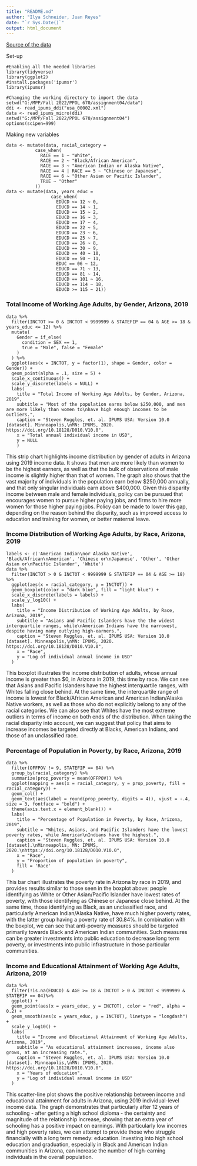 ```yaml
---
title: "README.md"
author: "Ilya Schneider, Juan Reyes"
date: "`r Sys.Date()`"
output: html_document
---
```


[Source of the data](https://usa.ipums.org/usa/index.shtml)

Set-up
```{r}
#Enabling all the needed libraries
library(tidyverse)
library(ggplot2)
#install.packages('ipumsr')
library(ipumsr)

#Changing the working directory to import the data
setwd("G:/MPP/Fall 2022/PPOL 670/assignment04/data")
ddi <- read_ipums_ddi("usa_00002.xml")
data <- read_ipums_micro(ddi)
setwd("G:/MPP/Fall 2022/PPOL 670/assignment04")
options(scipen=999)
```

Making new variables
```{r}
data <- mutate(data, racial_category = 
           case_when(
             RACE == 1 ~ "White",
             RACE == 2 ~ "Black/African American",
             RACE == 3 ~ "American Indian or Alaska Native",
             RACE == 4 | RACE == 5 ~ "Chinese or Japanese",
             RACE == 6 ~ "Other Asian or Pacific Islander",
             TRUE ~ "Other"
           ))
data <- mutate(data, years_educ = 
                 case_when(
                   EDUCD <= 12 ~ 0, 
                   EDUCD == 14 ~ 1, 
                   EDUCD == 15 ~ 2, 
                   EDUCD == 16 ~ 3, 
                   EDUCD == 17 ~ 4, 
                   EDUCD == 22 ~ 5, 
                   EDUCD == 23 ~ 6, 
                   EDUCD == 25 ~ 7, 
                   EDUCD == 26 ~ 8, 
                   EDUCD == 30 ~ 9, 
                   EDUCD == 40 ~ 10, 
                   EDUCD == 50 ~ 11, 
                   EDUC == 06 ~ 12, 
                   EDUCD == 71 ~ 13, 
                   EDUCD == 81 ~ 14, 
                   EDUCD == 101 ~ 16, 
                   EDUCD == 114 ~ 18, 
                   EDUCD >= 115 ~ 21))
```


### Total Income of Working Age Adults, by Gender, Arizona, 2019
```{r}
data %>%
  filter(INCTOT >= 0 & INCTOT < 9999999 & STATEFIP == 04 & AGE >= 18 & years_educ <= 12) %>%
  mutate(
    Gender = if_else(
      condition = SEX == 1,
      true = "Male", false = "Female"
    )
  ) %>%
  ggplot(aes(x = INCTOT, y = factor(1), shape = Gender, color = Gender)) +
  geom_point(alpha = .1, size = 5) +
  scale_x_continuous() +
  scale_y_discrete(labels = NULL) +
  labs(
    title = "Total Income of Working Age Adults, by Gender, Arizona, 2019",
    subtitle = "Most of the population earns below $250,000, and men are more likely than women to\nhave high enough incomes to be outliers.",
    caption = "Steven Ruggles, et. al. IPUMS USA: Version 10.0 [dataset]. Minneapolis,\nMN: IPUMS, 2020. https://doi.org/10.18128/D010.V10.0",
    x = "Total annual individual income in USD",
    y = NULL
    )
```

This strip chart highlights income distribution by gender of adults in Arizona using 2019 income data. It shows that men are more likely than women to be the highest earners, as well as that the bulk of observations of male income is slightly higher than that of women. The graph also shows that the vast majority of individuals in the population earn below $250,000 annually, and that only singular individuals earn above $400,000. Given this disparity income between male and female individuals, policy can be pursued that encourages women to pursue higher paying jobs, and firms to hire more women for those higher paying jobs. Policy can be made to lower this gap, depending on the reason behind the disparity, such as improved access to education and training for women, or better maternal leave.

### Income Distribution of Working Age Adults, by Race, Arizona, 2019
```{r}
labels <- c('American Indian\nor Alaska Native', 'Black/African\nAmerican', 'Chinese or\nJapanese', 'Other', 'Other Asian or\nPacific Islander', 'White')
data %>%
  filter(INCTOT > 0 & INCTOT < 9999999 & STATEFIP == 04 & AGE >= 18) %>%
  ggplot(aes(x = racial_category, y = INCTOT)) +
  geom_boxplot(color = "dark blue", fill = "light blue") +
  scale_x_discrete(labels = labels) +
  scale_y_log10() +
  labs(
    title = "Income Distribution of Working Age Adults, by Race, Arizona, 2019",
    subtitle = "Asians and Pacific Islanders have the the widest interquartile ranges, while\nAmerican Indians have the narrowest, despite having many outlying high-earners.",
    caption = "Steven Ruggles, et. al. IPUMS USA: Version 10.0 [dataset]. Minneapolis,\nMN: IPUMS, 2020. https://doi.org/10.18128/D010.V10.0",
    x = "Race",
    y = "Log of individual annual income in USD"
  )
```

This boxplot illustrates the income distribution of adults, whose annual income is greater than $0, in Arizona in 2019, this time by race. We can see that Asians and Pacific Islanders have the highest interquartile ranges, with Whites falling close behind. At the same time, the interquartile range of income is lowest for Black/African American and American Indian/Alaska Native workers, as well as those who do not explicitly belong to any of the racial categories. We can also see that Whites have the most extreme outliers in terms of income on both ends of the distribution. When taking the racial disparity into account, we can suggest that policy that aims to increase incomes be targeted directly at Blacks, American Indians, and those of an unclassified race.


### Percentage of Population in Poverty, by Race, Arizona, 2019
```{r}
data %>%
  filter(OFFPOV != 9, STATEFIP == 04) %>%
  group_by(racial_category) %>%
  summarize(prop_poverty = mean(OFFPOV)) %>%
  ggplot(mapping = aes(x = racial_category, y = prop_poverty, fill = racial_category)) +
  geom_col() +
  geom_text(aes(label = round(prop_poverty, digits = 4)), vjust = -.4, size = 3, fontface = "bold") +
  theme(axis.text.x = element_blank()) +
  labs(
    title = "Percentage of Population in Poverty, by Race, Arizona, 2019",
    subtitle = "Whites, Asians, and Pacific Islanders have the lowest poverty rates, while American\nIndians have the highest.",
    caption = "Steven Ruggles, et. al. IPUMS USA: Version 10.0 [dataset].\nMinneapolis, MN: IPUMS, 2020.\nhttps://doi.org/10.18128/D010.V10.0",
    x = "Race",
    y = "Proportion of population in poverty",
    fill = 'Race'
  )
```

This bar chart illustrates the poverty rate in Arizona by race in 2019, and provides results similar to those seen in the boxplot above: people identifying as White or Other Asian/Pacific Islander have lowest rates of poverty, with those identifying as Chinese or Japanese close behind. At the same time, those identifying as Black, as an unclassified race, and particularly American Indian/Alaska Native, have much higher poverty rates, with the latter group having a poverty rate of 30.84%. In combination with the boxplot, we can see that anti-poverty measures should be targeted primarily towards Black and American Indian communities. Such measures can be greater investments into public education to decrease long term poverty, or investments into public infrastructure in those particular communities.


### Income and Educational Attainment of Working Age Adults, Arizona, 2019
```{r}
data %>%
  filter(!is.na(EDUCD) & AGE >= 18 & INCTOT > 0 & INCTOT < 9999999 & STATEFIP == 04)%>%
  ggplot() +
  geom_point(aes(x = years_educ, y = INCTOT), color = "red", alpha = 0.2) +
  geom_smooth(aes(x = years_educ, y = INCTOT), linetype = "longdash") +
  scale_y_log10() +
  labs(
    title = "Income and Educational Attainment of Working Age Adults, Arizona, 2019",
    subtitle = "As educational attainment increases, income also grows, at an increasing rate.",
    caption = "Steven Ruggles, et. al. IPUMS USA: Version 10.0 [dataset]. Minneapolis,\nMN: IPUMS, 2020. https://doi.org/10.18128/D010.V10.0",
    x = "Years of education",
    y = "Log of individual annual income in USD"
  )
```

This scatter-line plot shows the positive relationship between income and educational attainment for adults in Arizona, using 2019 individual-level income data. The graph demonstrates that particularly after 12 years of schooling - after getting a high school diploma - the certainty and magnitude of the relationship increase, showing that an extra year of schooling has a positive impact on earnings. With particularly low incomes and high poverty rates, we can attempt to provide those who struggle financially with a long term remedy: education. Investing into high school education and graduation, especially in Black and American Indian communities in Arizona, can increase the number of high-earning individuals in the overall population.